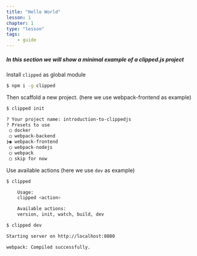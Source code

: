```yaml
---
title: "Hello World"
lesson: 1
chapter: 1
type: "lesson"
tags:
    - guide
---
```


##### In this section we will show a minimal example of a clipped.js project

Install `clipped` as global module

```bash
$ npm i -g clipped
```

Then scaffold a new project. (here we use webpack-frontend as example)
```bash
$ clipped init

? Your project name: introduction-to-clippedjs
? Presets to use 
 ◯ docker
 ◯ webpack-backend
❯◉ webpack-frontend
 ◯ webpack-nodejs
 ◯ webpack
 ◯ skip for now
 ```

Use available actions (here we use `dev` as example)
```bash
$ clipped

    Usage:
    clipped <action>

    Available actions:
    version, init, watch, build, dev

$ clipped dev

Starting server on http://localhost:8080

webpack: Compiled successfully.
```
